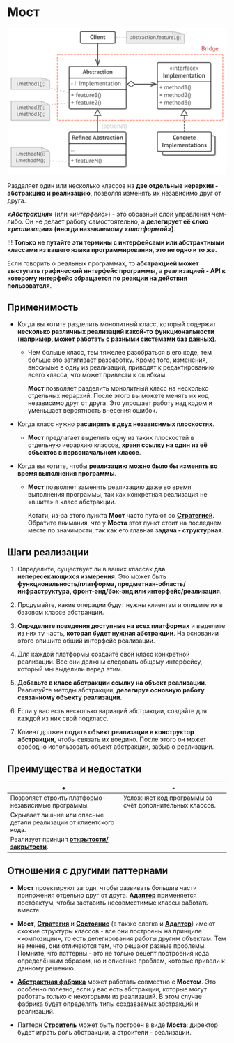 # Мост

![UML](/src/AdditionalDocs/uml/Bridge/Bridge.png)

Разделяет один или несколько классов на **две отдельные иерархии - абстракцию и реализацию**, позволяя изменять их независимо друг от друга.

 ***«Абстракция»*** (или *«интерфейс»*) - это образный слой управления чем-либо. Он не делает работу самостоятельно, а **делегирует её слою *«реализации»* (иногда называемому *«платформой»*)**.

!!!
**Только не путайте эти термины с интерфейсами или абстрактными классами из вашего языка программирования, это не одно и то же.**

Если говорить о реальных программах, то **абстракцией может выступать графический интерфейс программы**, а **реализацией - API к которому интерфейс обращается по реакции на действия пользователя**.

## Применимость
 
 - Когда вы хотите разделить монолитный класс, который содержит **несколько различных реализаций какой-то функциональности (например, может работать с разными системами баз данных)**.

   - Чем больше класс, тем тяжелее разобраться в его коде, тем больше это затягивает разработку. Кроме того, изменения, вносимые в одну из реализаций, приводят к редактированию всего класса, что может привести к ошибкам.

      **Мост** позволяет разделить монолитный класс на несколько отдельных иерархий. После этого вы можете менять их код независимо друг от друга. Это упрощает работу над кодом и уменьшает вероятность внесения ошибок.

 - Когда класс нужно **расширять в двух независимых плоскостях**.

    - **Мост** предлагает выделить одну из таких плоскостей в отдельную иерархию классов, **храня ссылку на один из её объектов в первоначальном классе**.

 - Когда вы хотите, чтобы **реализацию можно было бы изменять во время выполнения программы**.

   - **Мост** позволяет заменять реализацию даже во время выполнения программы, так как конкретная реализация не «вшита» в класс абстракции.

     Кстати, из-за этого пункта **Мост** часто путают со [**Стратегией**][Strategy]. Обратите внимания, что у **Моста** этот пункт стоит на последнем месте по значимости, так как его главная **задача - структурная**.

## Шаги реализации
 
1. Определите, существует ли в ваших классах **два непересекающихся измерения**. Это может быть **функциональность/платформа, предметная-область/инфраструктура, фронт-энд/бэк-энд или интерфейс/реализация**.

2. Продумайте, какие операции будут нужны клиентам и опишите их в базовом классе абстракции.

3. **Определите поведения доступные на всех платформах** и выделите из них ту часть, **которая будет нужная абстракции**. На основании этого опишите общий интерфейс реализации.

4. Для каждой платформы создайте свой класс конкретной реализации. Все они должны следовать общему интерфейсу, который мы выделили перед этим.

5. **Добавьте в класс абстракции ссылку на объект реализации**. Реализуйте методы абстракции, **делегируя основную работу связанному объекту реализации**.

6. Если у вас есть несколько вариаций абстракции, создайте для каждой из них свой подкласс.

7. Клиент должен **подать объект реализации в конструктор абстракции**, чтобы связать их воедино. После этого он может свободно использовать объект абстракции, забыв о реализации.

## Преимущества и недостатки
 
  | + | - |
  | ------ | ------ |
 |Позволяет строить платформо-независимые программы.|Усложняет код программы за счёт дополнительных классов.
 |Скрывает лишние или опасные детали реализации от клиентского кода.
 |Реализует принцип [**открытости/закрытости**][OCP].
 
 ## Отношения с другими паттернами

- **Мост** проектируют загодя, чтобы развивать большие части приложения отдельно друг от друга. [**Адаптер**][Adapter] применяется постфактум, чтобы заставить несовместимые классы работать вместе.

- **Мост**, [**Стратегия**][Strategy] и [**Состояние**][State] (а также слегка и [**Адаптер**][Adapter]) имеют схожие структуры классов - все они построены на принципе «композиции», то есть делегирования работы другим объектам. Тем не менее, они отличаются тем, что решают разные проблемы. Помните, что паттерны - это не только рецепт построения кода определённым образом, но и описание проблем, которые привели к данному решению.

- [**Абстрактная фабрика**][Abstract_Factory] может работать совместно с **Мостом**. Это особенно полезно, если у вас есть абстракции, которые могут работать только с некоторыми из реализаций. В этом случае фабрика будет определять типы создаваемых абстракций и реализаций.

- Паттерн [**Строитель**][Builder] может быть построен в виде **Моста**: директор будет играть роль абстракции, а строители - реализации.

[OCP]: </src/AdditionalDocs/SOLID/Open-Closed_principle.md>

[Abstract_Factory]: </src/Creational/Factorys/Abstract_Factory/Abstract_Factory.md>
[Factory_Method]: </src/Creational/Factorys/Factory_Method/Factory_Method.md>
[Builder]: </src/Creational/Builder/Builder.md>
[Prototype]: </src/Creational/Prototype/Prototype.md>
[Singleton]: </src/Creational/Singleton/Singleton.md>

[Adapter]: </src/Structural/Adapter/Adapter.md>
[Bridge]: </src/Structural/Bridge/Bridge.md>
[Composite]: </src/Structural/Composite/Composite.md>
[Decorator]: </src/Structural/Decorator/Decorator.md>
[Facade]: </src/Structural/Facade/Facade.md>
[Flyweight]: </src/Structural/Flyweight/Flyweight.md>
[Proxy]: </src/Structural/Proxy/Proxy.md>

[Chain_of_Responsibility]: </src/Behavioral/Chain_of_Responsibility/Chain_of_Responsibility.md>
[Command]: </src/Behavioral/Command/Command.md>
[Iterator]: </src/Behavioral/Iterator/Iterator.md>
[Mediator]: </src/Behavioral/Mediator/Mediator.md>
[Memento]: </src/Behavioral/Memento/Memento.md>
[Observer]: </src/Behavioral/Observer/Observer.md>
[State]: </src/Behavioral/State/State.md>
[Strategy]: </src/Behavioral/Strategy/Strategy.md>
[Template_Method]: </src/Behavioral/Template_Method/Template_Method.md>
[Visitor]: </src/Behavioral/Visitor/Visitor.md>